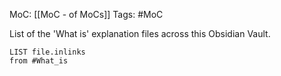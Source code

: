 MoC: [[MoC - of MoCs]]
Tags: #MoC 

List of the 'What is' explanation files across this Obsidian Vault.

```dataview
LIST file.inlinks
from #What_is 
```